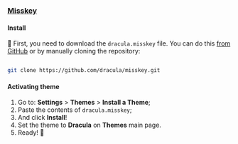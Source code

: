 ### [Misskey](https://misskey-hub.net)

#### Install

🎯 First, you need to download the `dracula.misskey` file. You can do this [from GitHub](https://github.com/dracula/misskey/blob/main/dracula.misskey) or by manually cloning the repository:

```bash

git clone https://github.com/dracula/misskey.git

```

#### Activating theme

1. Go to: **Settings** > **Themes** > **Install a Theme**;
2. Paste the contents of `dracula.misskey`;
3. And click **Install**!
4. Set the theme to **Dracula** on **Themes** main page.
5. Ready! 🦇
